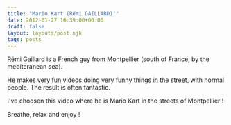 ```yaml
---
title: "Mario Kart (Rémi GAILLARD)'"
date: 2012-01-27 16:39:00+00:00
draft: false
layout: layouts/post.njk
tags: posts
---
```


Rémi Gaillard is a French guy from Montpellier (south of France, by the mediteranean sea).

He makes very fun videos doing very funny things in the street, with normal people.
The result is often fantastic.

I've choosen this video where he is Mario Kart in the streets of Montpellier !

Breathe, relax and enjoy !


